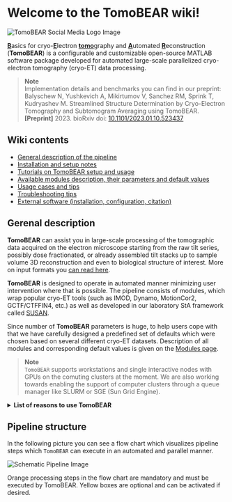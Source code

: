 # Welcome to the TomoBEAR wiki!

![TomoBEAR Social Media Logo Image](https://github.com/KudryashevLab/TomoBEAR/blob/main/images/TomoBEAR_gitlogo.png)

<u>**B**</u>asics for cryo-<u>**E**</u>lectron <u>**tomo**</u>graphy and <u>**A**</u>utomated <u>**R**</u>econstruction (**TomoBEAR**) is a configurable and customizable open-source MATLAB software package developed for automated large-scale parallelized cryo-electron tomography (cryo-ET) data processing.

> **Note**
> <br/> Implementation details and benchmarks you can find in our preprint:
</br> Balyschew N, Yushkevich A, Mikirtumov V, Sanchez RM, Sprink T, Kudryashev M. Streamlined Structure Determination by Cryo-Electron Tomography and Subtomogram Averaging using TomoBEAR. **[Preprint]** 2023. bioRxiv doi: [10.1101/2023.01.10.523437](https://www.biorxiv.org/content/10.1101/2023.01.10.523437v1)

## Wiki contents

- [General description of the pipeline](#general-description)
- [Installation and setup notes](https://github.com/KudryashevLab/TomoBEAR/wiki/Installation-and-Setup)
- [Tutorials on TomoBEAR setup and usage](https://github.com/KudryashevLab/TomoBEAR/wiki/Tutorials)
- [Available modules description, their parameters and default values](https://github.com/KudryashevLab/TomoBEAR/wiki/Modules)
- [Usage cases and tips](https://github.com/KudryashevLab/TomoBEAR/wiki/Usage)
- [Troubleshooting tips](https://github.com/KudryashevLab/TomoBEAR/wiki/Troubleshooting)
- [External software (installation, configuration, citation)](https://github.com/KudryashevLab/TomoBEAR/wiki/External-Software)

## Gerenal description

**TomoBEAR** can assist you in large-scale processing of the tomographic data acquired on the electron microscope starting from the raw tilt series, possibly dose fractionated, or already assembled tilt stacks up to sample volume 3D reconstruction and even to biological structure of interest. More on input formats you [can read here](https://github.com/KudryashevLab/TomoBEAR/wiki/Usage.md#input-data-file-formats).

**TomoBEAR** is designed to operate in automated manner minimizing user intervention where that is possible. The pipeline consists of modules, which wrap popular cryo-ET tools (such as IMOD, Dynamo, MotionCor2, GCTF/CTFFIN4, etc.) as well as developed in our laboratory StA framework called [SUSAN](https://github.com/rkms86/SUSAN).

Since number of **TomoBEAR** parameters is huge, to help users cope with that we have carefully designed a predefined set of defaults which were chosen based on several different cryo-ET datasets. Description of all modules and corresponding default values is given on the [Modules page](https://github.com/KudryashevLab/TomoBEAR/wiki/Modules).

> **Note**
> <br/> `TomoBEAR` supports workstations and single interactive nodes with GPUs on the comuting clusters at the moment. We are also working towards enabling the support of computer clusters through a queue manager like SLURM or SGE (Sun Grid Engine).

<details><summary><b>List of reasons to use TomoBEAR</b></summary>
<p>

* Standalone and MATLAB versions
* Sequential and parallel execution with CPU- and GPU-enabled parallelization
* Standardized files and folders structure
* Can deal with
  * misnumbered tilt images due to SerialEM crashes, based on timestamps
  * different naming conventions
  * EERs, MRCs and TIFs from K2, K3, Falcon4
  * duplicated projections due to tracking issues (first, last, keep)
* Restarting / resuming is possible (e.g. in case of errors, wrong configuration)
  * Checkpoints are created at the every processing step for the whole step and per tomogram
* Based on JSON configuration files (for sharing and reproducibility)
* Carefully designed preset of default parameter values
* Developed and tested on set of benchmarking datasets (EMPIAR-10064, EMPIAR-10452, EMPIAR-11543, EMPIAR-11306)
* Integration with IMOD and Dynamo projects
* Clean up functionality to save storage
* Tomograms to be processed can be limited to a subset
* Uses Dynamo tilt-series alignment but injects the fiducial positions to IMOD for projection estimation
* Routines for particles picking: template matching (modified Dynamo) or neural network based picking (crYOLO)
* Improved Dynamo template matching functionality
  * 10x speedup leveraging the GPU compared to 28 CPUs achieving 18x speedup
  * Sub-stacks analysis (SUSAN) framework is integrated
* Particles extraction using Dynamo-based subtomogram cropping or SUSAN-based subtomogram reconstruction
* DynamoAlignmentProject
  * Generation of initial templates with with true structures and "noise traps"
  * Classification by multi-reference alignment (MRA)
* Automated exclusion of bad tilts in reconstructions based on refined fiducial file from BatchRunTomo module

</p>
</details>

## Pipeline structure
In the following picture you can see a flow chart which visualizes pipeline steps which `TomoBEAR` can execute in an automated and parallel manner.

![Schematic Pipeline Image](https://github.com/KudryashevLab/TomoBEAR/blob/main/images/pipeline_light_mode.svg)

Orange processing steps in the flow chart are mandatory and must be executed by TomoBEAR. Yellow boxes are optional and can be activated if desired.
